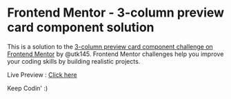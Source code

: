 # Frontend Mentor - 3-column preview card component solution

This is a solution to the [3-column preview card component challenge on Frontend Mentor](https://www.frontendmentor.io/challenges/3column-preview-card-component-pH92eAR2-) by @utk145. Frontend Mentor challenges help you improve your coding skills by building realistic projects. 


Live Preview : [Click here](https://4cde06ca.frontend-mentor-challenge-4-3-column-preview-card-comp-sol.pages.dev/)

Keep Codin' :)
